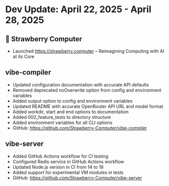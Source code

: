 # Dev Update: April 22, 2025 - April 28, 2025

## 🍓 Strawberry Computer
- Launched https://strawberry.computer – Reimagining Computing with AI at its Core

## vibe-compiler
- Updated configuration documentation with accurate API defaults
- Removed deprecated noOverwrite option from config and environment variables
- Added output option to config and environment variables
- Updated README with accurate OpenRouter API URL and model format
- Added workdir, start and end options to documentation
- Added 002_feature_tests to directory structure
- Added environment variables for all CLI options
- GitHub: https://github.com/Strawberry-Computer/vibe-compiler

## vibe-server
- Added GitHub Actions workflow for CI testing
- Configured Redis service in GitHub Actions workflow
- Updated Node.js version in CI from 14 to 18
- Added support for experimental VM modules in tests
- GitHub: https://github.com/Strawberry-Computer/vibe-server